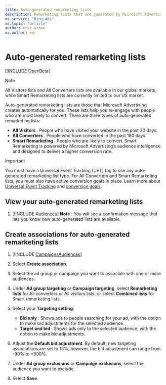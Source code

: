 ```yaml
---
title: Auto-generated remarketing lists
description: Remarketing lists that are generated by Microsoft Advertising.
ms.service: "Bing-Ads"
ms.topic: "article"
author: eric-urban
ms.author: eur
---
```


# Auto-generated remarketing lists

[!INCLUDE [OpenBeta](./includes/OpenBeta.md)]
> [!NOTE]
> All Visitors lists and All Converters lists are available in our global markets, while Smart Remarketing lists are currently limited to our US market.

Auto-generated remarketing lists are those that Microsoft Advertising creates automatically for you. These lists help you re-engage with people who are most likely to convert. There are three types of auto-generated remarketing lists:
- **All Visitors** . People who have visited your website in the past 30 days.
- **All Converters** . People who have converted in the past 180 days.
- **Smart Remarketing** . People who are likely to convert. Smart Remarketing is powered by Microsoft Advertising’s audience intelligence and designed to deliver a higher conversion rate.

> [!IMPORTANT]
> You must have a Universal Event Tracking (UET) tag to use any auto-generated remarketing list type. For All Converters and Smart Remarketing lists, you must also have active conversion goals in place. Learn more about [Universal Event Tracking]( hlp_BA_CONC_UETv2WhatIsTag) and [ conversion goals](./hlp_BA_CONC_UETv2CTGoalType.md).

## View your auto-generated remarketing lists

1. [!INCLUDE [Audiences](./includes/Audiences.md)] **Note** : You will see a confirmation message that lets you know new auto-generated lists are available.

## Create associations for auto-generated remarketing lists

1. [!INCLUDE [CampaignsAudiences](./includes/CampaignsAudiences.md)]
1. Select **Create association**.
1. Select the ad group or campaign you want to associate with one or more audiences.
1. Under **Ad group targeting** or **Campaign targeting**, select **Remarketing lists** for All converters or All visitors lists, or select **Combined lists** for Smart remarketing lists.
1. Select your **Targeting setting**:
   - **Bid only** : Shows ads to people searching for your ad, with the option to make bid adjustments for the selected audience.
   - **Target and bid** : Shows ads only to the selected audience, with the option to make bid adjustments.

1. Adjust the **Default bid adjustment**. By default, new targeting associations are set to 15%, however, the bid adjustment can range from -90% to +900%.
1. Under **Ad group exclusions** or **Campaign exclusions**, select the audience you want to exclude.
1. Select **Save**.


